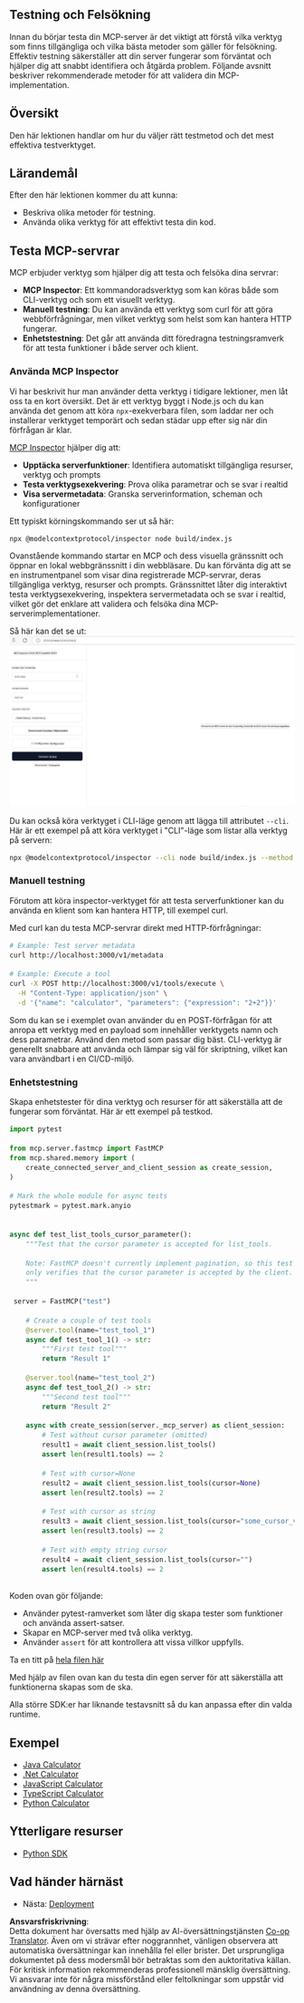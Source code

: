 <!--
CO_OP_TRANSLATOR_METADATA:
{
  "original_hash": "4e34e34e84f013e73c7eaa6d09884756",
  "translation_date": "2025-07-13T22:01:07+00:00",
  "source_file": "03-GettingStarted/08-testing/README.md",
  "language_code": "sv"
}
-->
## Testning och Felsökning

Innan du börjar testa din MCP-server är det viktigt att förstå vilka verktyg som finns tillgängliga och vilka bästa metoder som gäller för felsökning. Effektiv testning säkerställer att din server fungerar som förväntat och hjälper dig att snabbt identifiera och åtgärda problem. Följande avsnitt beskriver rekommenderade metoder för att validera din MCP-implementation.

## Översikt

Den här lektionen handlar om hur du väljer rätt testmetod och det mest effektiva testverktyget.

## Lärandemål

Efter den här lektionen kommer du att kunna:

- Beskriva olika metoder för testning.
- Använda olika verktyg för att effektivt testa din kod.

## Testa MCP-servrar

MCP erbjuder verktyg som hjälper dig att testa och felsöka dina servrar:

- **MCP Inspector**: Ett kommandoradsverktyg som kan köras både som CLI-verktyg och som ett visuellt verktyg.
- **Manuell testning**: Du kan använda ett verktyg som curl för att göra webbförfrågningar, men vilket verktyg som helst som kan hantera HTTP fungerar.
- **Enhetstestning**: Det går att använda ditt föredragna testningsramverk för att testa funktioner i både server och klient.

### Använda MCP Inspector

Vi har beskrivit hur man använder detta verktyg i tidigare lektioner, men låt oss ta en kort översikt. Det är ett verktyg byggt i Node.js och du kan använda det genom att köra `npx`-exekverbara filen, som laddar ner och installerar verktyget temporärt och sedan städar upp efter sig när din förfrågan är klar.

[MCP Inspector](https://github.com/modelcontextprotocol/inspector) hjälper dig att:

- **Upptäcka serverfunktioner**: Identifiera automatiskt tillgängliga resurser, verktyg och prompts
- **Testa verktygsexekvering**: Prova olika parametrar och se svar i realtid
- **Visa servermetadata**: Granska serverinformation, scheman och konfigurationer

Ett typiskt körningskommando ser ut så här:

```bash
npx @modelcontextprotocol/inspector node build/index.js
```

Ovanstående kommando startar en MCP och dess visuella gränssnitt och öppnar en lokal webbgränssnitt i din webbläsare. Du kan förvänta dig att se en instrumentpanel som visar dina registrerade MCP-servrar, deras tillgängliga verktyg, resurser och prompts. Gränssnittet låter dig interaktivt testa verktygsexekvering, inspektera servermetadata och se svar i realtid, vilket gör det enklare att validera och felsöka dina MCP-serverimplementationer.

Så här kan det se ut: ![Inspector](../../../../translated_images/connect.141db0b2bd05f096fb1dd91273771fd8b2469d6507656c3b0c9df4b3c5473929.sv.png)

Du kan också köra verktyget i CLI-läge genom att lägga till attributet `--cli`. Här är ett exempel på att köra verktyget i "CLI"-läge som listar alla verktyg på servern:

```sh
npx @modelcontextprotocol/inspector --cli node build/index.js --method tools/list
```

### Manuell testning

Förutom att köra inspector-verktyget för att testa serverfunktioner kan du använda en klient som kan hantera HTTP, till exempel curl.

Med curl kan du testa MCP-servrar direkt med HTTP-förfrågningar:

```bash
# Example: Test server metadata
curl http://localhost:3000/v1/metadata

# Example: Execute a tool
curl -X POST http://localhost:3000/v1/tools/execute \
  -H "Content-Type: application/json" \
  -d '{"name": "calculator", "parameters": {"expression": "2+2"}}'
```

Som du kan se i exemplet ovan använder du en POST-förfrågan för att anropa ett verktyg med en payload som innehåller verktygets namn och dess parametrar. Använd den metod som passar dig bäst. CLI-verktyg är generellt snabbare att använda och lämpar sig väl för skriptning, vilket kan vara användbart i en CI/CD-miljö.

### Enhetstestning

Skapa enhetstester för dina verktyg och resurser för att säkerställa att de fungerar som förväntat. Här är ett exempel på testkod.

```python
import pytest

from mcp.server.fastmcp import FastMCP
from mcp.shared.memory import (
    create_connected_server_and_client_session as create_session,
)

# Mark the whole module for async tests
pytestmark = pytest.mark.anyio


async def test_list_tools_cursor_parameter():
    """Test that the cursor parameter is accepted for list_tools.

    Note: FastMCP doesn't currently implement pagination, so this test
    only verifies that the cursor parameter is accepted by the client.
    """

 server = FastMCP("test")

    # Create a couple of test tools
    @server.tool(name="test_tool_1")
    async def test_tool_1() -> str:
        """First test tool"""
        return "Result 1"

    @server.tool(name="test_tool_2")
    async def test_tool_2() -> str:
        """Second test tool"""
        return "Result 2"

    async with create_session(server._mcp_server) as client_session:
        # Test without cursor parameter (omitted)
        result1 = await client_session.list_tools()
        assert len(result1.tools) == 2

        # Test with cursor=None
        result2 = await client_session.list_tools(cursor=None)
        assert len(result2.tools) == 2

        # Test with cursor as string
        result3 = await client_session.list_tools(cursor="some_cursor_value")
        assert len(result3.tools) == 2

        # Test with empty string cursor
        result4 = await client_session.list_tools(cursor="")
        assert len(result4.tools) == 2
    
```

Koden ovan gör följande:

- Använder pytest-ramverket som låter dig skapa tester som funktioner och använda assert-satser.
- Skapar en MCP-server med två olika verktyg.
- Använder `assert` för att kontrollera att vissa villkor uppfylls.

Ta en titt på [hela filen här](https://github.com/modelcontextprotocol/python-sdk/blob/main/tests/client/test_list_methods_cursor.py)

Med hjälp av filen ovan kan du testa din egen server för att säkerställa att funktionerna skapas som de ska.

Alla större SDK:er har liknande testavsnitt så du kan anpassa efter din valda runtime.

## Exempel

- [Java Calculator](../samples/java/calculator/README.md)
- [.Net Calculator](../../../../03-GettingStarted/samples/csharp)
- [JavaScript Calculator](../samples/javascript/README.md)
- [TypeScript Calculator](../samples/typescript/README.md)
- [Python Calculator](../../../../03-GettingStarted/samples/python)

## Ytterligare resurser

- [Python SDK](https://github.com/modelcontextprotocol/python-sdk)

## Vad händer härnäst

- Nästa: [Deployment](../09-deployment/README.md)

**Ansvarsfriskrivning**:  
Detta dokument har översatts med hjälp av AI-översättningstjänsten [Co-op Translator](https://github.com/Azure/co-op-translator). Även om vi strävar efter noggrannhet, vänligen observera att automatiska översättningar kan innehålla fel eller brister. Det ursprungliga dokumentet på dess modersmål bör betraktas som den auktoritativa källan. För kritisk information rekommenderas professionell mänsklig översättning. Vi ansvarar inte för några missförstånd eller feltolkningar som uppstår vid användning av denna översättning.